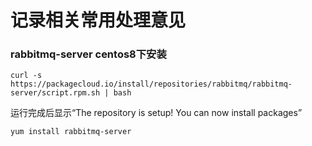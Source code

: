 # 记录相关常用处理意见

### rabbitmq-server centos8下安装
`curl -s https://packagecloud.io/install/repositories/rabbitmq/rabbitmq-server/script.rpm.sh | bash`

运行完成后显示“The repository is setup! You can now install packages”

`yum install rabbitmq-server `

